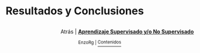 # Resultados y Conclusiones 

##

<p align="right">Atrás | <b><a href="aprendizaje.md">Aprendizaje Supervisado y/o No Supervisado</a></p>

</b><p align="center"><sup> EnzoRg | </sup><a href="../README.md"><sup>Contenidos</sup></a></p>